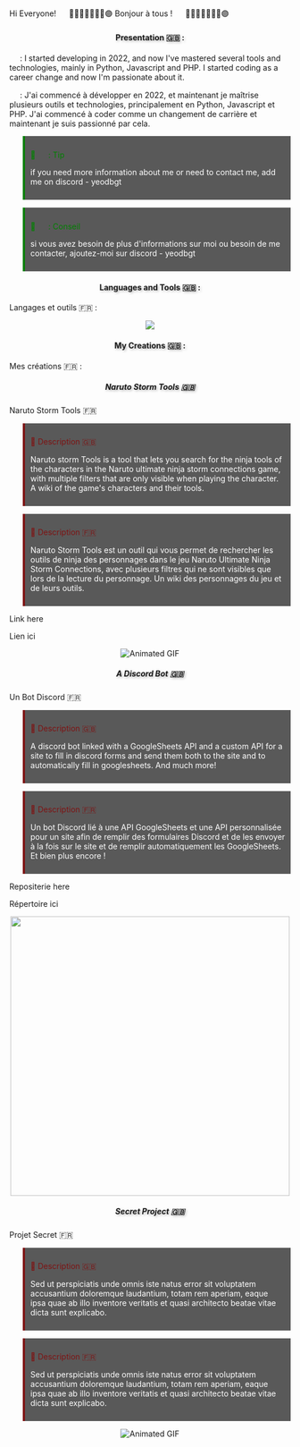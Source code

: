 Hi Everyone! <img src="https://flagemoji.net/img/flags/usa-flag.png" width="15px"/> 🤞🫸🔴🔵🫷🤌🫴🟣
Bonjour à tous ! <img src="https://static-00.iconduck.com/assets.00/flag-france-emoji-2048x1279-3lsn6si4.png" width="15px"/> 🤞🫸🔴🔵🫷🤌🫴🟣
<h4 align="center" style="text-shadow: 2px 2px 4px rgba(0,0,0,0.3);">Presentation 🇬🇧 :</h4>


<img src="https://flagemoji.net/img/flags/usa-flag.png" width="15px"/> : I started developing in 2022, and now I've mastered several tools and technologies, mainly in Python, Javascript and PHP. I started coding as a career change and now I'm passionate about it.

<img src="https://static-00.iconduck.com/assets.00/flag-france-emoji-2048x1279-3lsn6si4.png" width="15px"/> : J'ai commencé à développer en 2022, et maintenant je maîtrise plusieurs outils et technologies, principalement en Python, Javascript et PHP. J'ai commencé à coder comme un changement de carrière et maintenant je suis passionné par cela.


<blockquote style="background-color: #595959; padding: 10px; border-left: 4px solid green;">

<span style="color:green">🐧 <img src="https://flagemoji.net/img/flags/usa-flag.png" width="15px"/> : Tip </span><br>

<span style="color:white">if you need more information about me or need to contact me, add me on discord - yeodbgt</span>

</blockquote>

<blockquote style="background-color: #595959; padding: 10px; border-left: 4px solid green;">

<span style="color:green">🐧 <img src="https://static-00.iconduck.com/assets.00/flag-france-emoji-2048x1279-3lsn6si4.png" width="15px"/> : Conseil </span><br>

<span style="color:white">si vous avez besoin de plus d'informations sur moi ou besoin de me contacter, ajoutez-moi sur discord - yeodbgt</span>

</blockquote>

<h4 align="center" style="text-shadow: 2px 2px 4px rgba(0,0,0,0.3);">Languages and Tools 🇬🇧 :</h4>

Langages et outils 🇫🇷 :
<p align="center">

<a href="https://skillicons.dev">

<img src="https://skillicons.dev/icons?i=git,apple,blender,bootstrap,html,css,discord,discordjs,django,docker,flask,github,js,linux,md,mongodb,mysql,sqlite,nodejs,opencv,ps,php,py,sass,sklearn,tailwind,vscode,react,angular,wordpress" />

</a>

</p>

<h4 align="center" style="text-shadow: 2px 2px 4px rgba(0,0,0,0.3);">My Creations 🇬🇧 :</h4>

Mes créations 🇫🇷 :
<h5 align="center" style="text-shadow: 2px 2px 4px rgba(0,0,0,0.3);">Naruto Storm Tools 🇬🇧</h5>

Naruto Storm Tools 🇫🇷
<blockquote style="background-color: #595959; padding: 10px; border-left: 4px solid #7e1313;">

<span style="color: #7e1313">🐧 Description 🇬🇧</span><br>

<span style="color:white">Naruto storm Tools is a tool that lets you search for the ninja tools of the characters in the Naruto ultimate ninja storm connections game, with multiple filters that are only visible when playing the character. A wiki of the game's characters and their tools.</span>

</blockquote>

<blockquote style="background-color: #595959; padding: 10px; border-left: 4px solid #7e1313;">

<span style="color: #7e1313">🐧 Description 🇫🇷</span><br>

<span style="color:white">Naruto Storm Tools est un outil qui vous permet de rechercher les outils de ninja des personnages dans le jeu Naruto Ultimate Ninja Storm Connections, avec plusieurs filtres qui ne sont visibles que lors de la lecture du personnage. Un wiki des personnages du jeu et de leurs outils.</span>

</blockquote>

Link here

Lien ici

<div align="center" style="width: 100%;">

<img src="https://media4.giphy.com/media/v1.Y2lkPTc5MGI3NjExcXY0OWl0emlrcjV2aWMxbmVzYjNlMzEzNnE4eWtrcG04ZXl2aHA1ZiZlcD12MV9pbnRlcm5hbF9naWZfYnlfaWQmY3Q9Zw/EIEWfmguJBQpBaruSo/giphy.gif" alt="Animated GIF" style="max-width: 100%; height: auto; display: inline-block;">

</div>

<h5 align="center" style="text-shadow: 2px 2px 4px rgba(0,0,0,0.3);">A Discord Bot 🇬🇧</h5>

Un Bot Discord 🇫🇷
<blockquote style="background-color: #595959; padding: 10px; border-left: 4px solid #7e1313;">

<span style="color: #7e1313">🐧 Description 🇬🇧</span><br>

<span style="color:white">A discord bot linked with a GoogleSheets API and a custom API for a site to fill in discord forms and send them both to the site and to automatically fill in googlesheets. And much more!</span>

</blockquote>

<blockquote style="background-color: #595959; padding: 10px; border-left: 4px solid #7e1313;">

<span style="color: #7e1313">🐧 Description 🇫🇷</span><br>

<span style="color:white">Un bot Discord lié à une API GoogleSheets et une API personnalisée pour un site afin de remplir des formulaires Discord et de les envoyer à la fois sur le site et de remplir automatiquement les GoogleSheets. Et bien plus encore !</span>

</blockquote>

Repositerie here

Répertoire ici

<div align="center" style=";">

<img width="500px" src="https://i.postimg.cc/0yjvt70D/Botdiscord.png">

</div>

<h5 align="center" style="text-shadow: 2px 2px 4px rgba(0,0,0,0.3);">Secret Project 🇬🇧</h5>

Projet Secret 🇫🇷
<blockquote style="background-color: #595959; padding: 10px; border-left: 4px solid #7e1313;">

<span style="color: #7e1313">🐧 Description 🇬🇧</span><br>

<span style="color:white">Sed ut perspiciatis unde omnis iste natus error sit voluptatem accusantium doloremque laudantium, totam rem aperiam, eaque ipsa quae ab illo inventore veritatis et quasi architecto beatae vitae dicta sunt explicabo.</span>

</blockquote>

<blockquote style="background-color: #595959; padding: 10px; border-left: 4px solid #7e1313;">

<span style="color: #7e1313">🐧 Description 🇫🇷</span><br>

<span style="color:white">Sed ut perspiciatis unde omnis iste natus error sit voluptatem accusantium doloremque laudantium, totam rem aperiam, eaque ipsa quae ab illo inventore veritatis et quasi architecto beatae vitae dicta sunt explicabo.</span>

</blockquote>

<div align="center" style="width: 100%;">

<img src="https://media3.giphy.com/media/v1.Y2lkPTc5MGI3NjExbGVxYmg3dWpkbTVpZDdnNWY1bjM4dDM1ZDlucnl0OWdhY3FpNmVqNSZlcD12MV9pbnRlcm5hbF9naWZfYnlfaWQmY3Q9Zw/xdH0MjQ83lGFVv7gjR/giphy.webp" alt="Animated GIF" style="max-width: 100%; height: auto; display: inline-block;">

</div>
